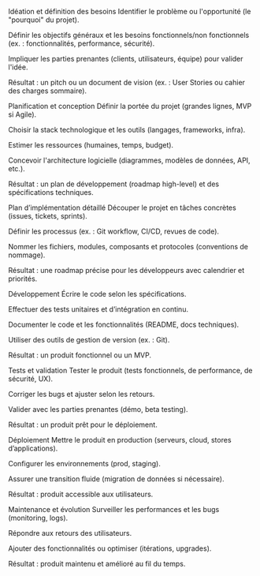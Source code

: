 ﻿Idéation et définition des besoins
Identifier le problème ou l'opportunité (le "pourquoi" du projet).

Définir les objectifs généraux et les besoins fonctionnels/non fonctionnels (ex. : fonctionnalités, performance, sécurité).

Impliquer les parties prenantes (clients, utilisateurs, équipe) pour valider l'idée.

Résultat : un pitch ou un document de vision (ex. : User Stories ou cahier des charges sommaire).

Planification et conception
Définir la portée du projet (grandes lignes, MVP si Agile).

Choisir la stack technologique et les outils (langages, frameworks, infra).

Estimer les ressources (humaines, temps, budget).

Concevoir l'architecture logicielle (diagrammes, modèles de données, API, etc.).

Résultat : un plan de développement (roadmap high-level) et des spécifications techniques.

Plan d’implémentation détaillé
Découper le projet en tâches concrètes (issues, tickets, sprints).

Définir les processus (ex. : Git workflow, CI/CD, revues de code).

Nommer les fichiers, modules, composants et protocoles (conventions de nommage).

Résultat : une roadmap précise pour les développeurs avec calendrier et priorités.

Développement
Écrire le code selon les spécifications.

Effectuer des tests unitaires et d’intégration en continu.

Documenter le code et les fonctionnalités (README, docs techniques).

Utiliser des outils de gestion de version (ex. : Git).

Résultat : un produit fonctionnel ou un MVP.

Tests et validation
Tester le produit (tests fonctionnels, de performance, de sécurité, UX).

Corriger les bugs et ajuster selon les retours.

Valider avec les parties prenantes (démo, beta testing).

Résultat : un produit prêt pour le déploiement.

Déploiement
Mettre le produit en production (serveurs, cloud, stores d’applications).

Configurer les environnements (prod, staging).

Assurer une transition fluide (migration de données si nécessaire).

Résultat : produit accessible aux utilisateurs.

Maintenance et évolution
Surveiller les performances et les bugs (monitoring, logs).

Répondre aux retours des utilisateurs.

Ajouter des fonctionnalités ou optimiser (itérations, upgrades).

Résultat : produit maintenu et amélioré au fil du temps.

